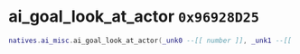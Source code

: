 # ai_goal_look_at_actor `0x96928D25`

```lua
natives.ai_misc.ai_goal_look_at_actor(_unk0 --[[ number ]], _unk1 --[[ number ]], _unk2 --[[ number ]], _unk3 --[[ number ]], _unk4 --[[ number ]], _unk5 --[[ number ]], _unk6 --[[ number ]])
```